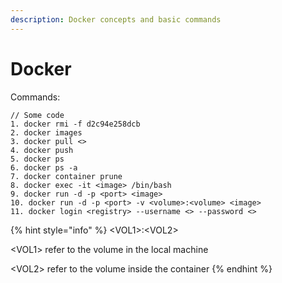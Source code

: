 ```yaml
---
description: Docker concepts and basic commands
---
```


# Docker

Commands:

```
// Some code
1. docker rmi -f d2c94e258dcb
2. docker images
3. docker pull <>
4. docker push
5. docker ps 
6. docker ps -a
7. docker container prune
8. docker exec -it <image> /bin/bash
9. docker run -d -p <port> <image>
10. docker run -d -p <port> -v <volume>:<volume> <image>
11. docker login <registry> --username <> --password <>

```

{% hint style="info" %}
\<VOL1>:\<VOL2>

\<VOL1> refer to the volume in the local machine

\<VOL2> refer to the volume inside the container
{% endhint %}
